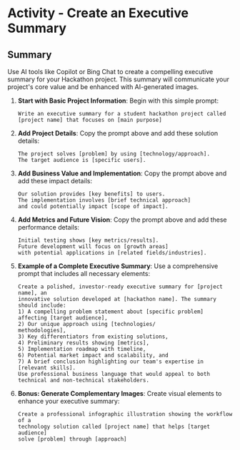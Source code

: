 
# Activity - Create an Executive Summary

## Summary

Use AI tools like Copilot or Bing Chat to create a compelling executive summary for your Hackathon project. This summary will communicate your project's core value and be enhanced with AI-generated images.

1. **Start with Basic Project Information**: Begin with this simple prompt:

   ```text
   Write an executive summary for a student hackathon project called 
   [project name] that focuses on [main purpose]
   ```

2. **Add Project Details**: Copy the prompt above and add these solution details:

   ```text
   The project solves [problem] by using [technology/approach].
   The target audience is [specific users].
   ```

3. **Add Business Value and Implementation**: Copy the prompt above and add these impact details:

   ```text
   Our solution provides [key benefits] to users.
   The implementation involves [brief technical approach] 
   and could potentially impact [scope of impact].
   ```

4. **Add Metrics and Future Vision**: Copy the prompt above and add these performance details:

   ```text
   Initial testing shows [key metrics/results].
   Future development will focus on [growth areas] 
   with potential applications in [related fields/industries].
   ```

5. **Example of a Complete Executive Summary**: Use a comprehensive prompt that includes all necessary elements:

   ```text
   Create a polished, investor-ready executive summary for [project name], an 
   innovative solution developed at [hackathon name]. The summary should include: 
   1) A compelling problem statement about [specific problem] 
   affecting [target audience], 
   2) Our unique approach using [technologies/
   methodologies], 
   3) Key differentiators from existing solutions, 
   4) Preliminary results showing [metrics], 
   5) Implementation roadmap with timeline, 
   6) Potential market impact and scalability, and 
   7) A brief conclusion highlighting our team's expertise in [relevant skills]. 
   Use professional business language that would appeal to both technical and non-technical stakeholders.
   ```

6. **Bonus: Generate Complementary Images**: Create visual elements to enhance your executive summary:

   ```text
   Create a professional infographic illustration showing the workflow of a 
   technology solution called [project name] that helps [target audience] 
   solve [problem] through [approach]
   ```
